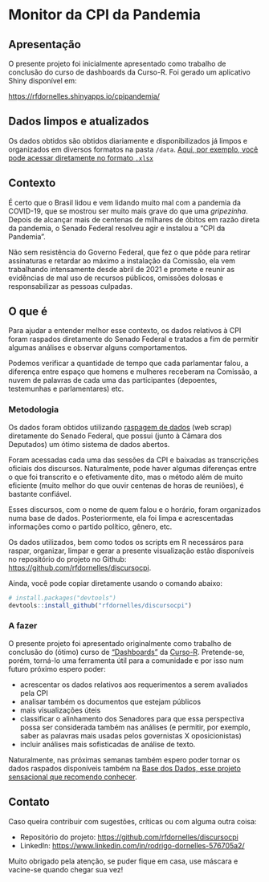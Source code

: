 
<!-- README.md is generated from README.Rmd. Please edit that file -->

# Monitor da CPI da Pandemia

## Apresentação

O presente projeto foi inicialmente apresentado como trabalho de
conclusão do curso de dashboards da Curso-R. Foi gerado um aplicativo
Shiny disponível em:

<https://rfdornelles.shinyapps.io/cpipandemia/>

## Dados limpos e atualizados

Os dados obtidos são obtidos diariamente e disponibilizados já limpos e organizados em diversos
formatos na pasta `/data`. [Aqui, por exemplo, você pode acessar diretamente no formato `.xlsx`](https://github.com/rfdornelles/discursocpi/raw/main/data/discursos_cpi_pandemia_limpos.xlsx)


## Contexto

É certo que o Brasil lidou e vem lidando muito mal com a pandemia da
COVID-19, que se mostrou ser muito mais grave do que uma *gripezinha*.
Depois de alcançar mais de centenas de milhares de óbitos em razão
direta da pandemia, o Senado Federal resolveu agir e instalou a “CPI da
Pandemia”.

Não sem resistência do Governo Federal, que fez o que pôde para retirar
assinaturas e retardar ao máximo a instalação da Comissão, ela vem
trabalhando intensamente desde abril de 2021 e promete e reunir as
evidências de mal uso de recursos públicos, omissões dolosas e
responsabilizar as pessoas culpadas.

## O que é

Para ajudar a entender melhor esse contexto, os dados relativos à CPI
foram raspados diretamente do Senado Federal e tratados a fim de
permitir algumas análises e observar alguns comportamentos.

Podemos verificar a quantidade de tempo que cada parlamentar falou, a
diferença entre espaço que homens e mulheres receberam na Comissão, a
nuvem de palavras de cada uma das participantes (depoentes, testemunhas
e parlamentares) etc.

### Metodologia

Os dados foram obtidos utilizando [raspagem de
dados](https://pt.wikipedia.org/wiki/Coleta_de_dados_web) (web scrap)
diretamente do Senado Federal, que possui (junto à Câmara dos Deputados) um ótimo sistema de dados abertos.

Foram acessadas cada uma das sessões da CPI e baixadas as transcrições
oficiais dos discursos. Naturalmente, pode haver algumas diferenças
entre o que foi transcrito e o efetivamente dito, mas o método além de
muito eficiente (muito melhor do que ouvir centenas de horas de
reuniões), é bastante confiável.

Esses discursos, com o nome de quem falou e o horário, foram organizados
numa base de dados. Posteriormente, ela foi limpa e acrescentadas
informações como o partido político, gênero, etc.

Os dados utilizados, bem como todos os scripts em R necessáros para
raspar, organizar, limpar e gerar a presente visualização estão
disponíveis no repositório do projeto no Github:
<https://github.com/rfdornelles/discursocpi>.

Ainda, você pode copiar diretamente usando o comando abaixo:

``` r
# install.packages("devtools")
devtools::install_github("rfdornelles/discursocpi")
```

### A fazer

O presente projeto foi apresentado originalmente como trabalho de
conclusão do (ótimo) curso de
[“Dashboards”](https://curso-r.com/cursos/dashboards/) da
[Curso-R](https://twitter.com/curso_r). Pretende-se, porém, torná-lo uma
ferramenta útil para a comunidade e por isso num futuro próximo espero
poder:

-   acrescentar os dados relativos aos requerimentos a serem avaliados
    pela CPI
-   analisar também os documentos que estejam públicos
-   mais visualizações úteis
-   classificar o alinhamento dos Senadores para que essa perspectiva
    possa ser considerada também nas análises (e permitir, por exemplo,
    saber as palavras mais usadas pelos governistas X oposicionistas)
-   incluir análises mais sofisticadas de análise de texto.

Naturalmente, nas próximas semanas também espero poder tornar os dados
raspados disponíveis também na [Base dos Dados, esse projeto sensacional
que recomendo conhecer](https://basedosdados.github.io/mais/).

## Contato

Caso queira contribuir com sugestões, críticas ou com alguma outra
coisa:

-   Repositório do projeto: <https://github.com/rfdornelles/discursocpi>
-   LinkedIn: <https://www.linkedin.com/in/rodrigo-dornelles-576705a2/>

Muito obrigado pela atenção, se puder fique em casa, use máscara e
vacine-se quando chegar sua vez!
